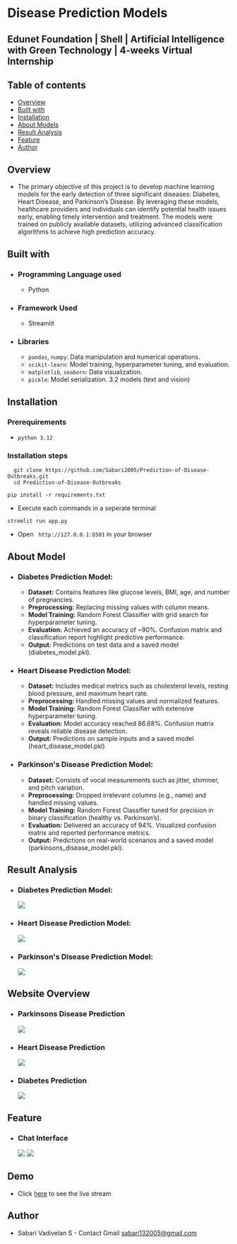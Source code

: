 # Disease Prediction Models
## Edunet Foundation | Shell | Artificial Intelligence with Green Technology | 4-weeks Virtual Internship 



## Table of contents

- [Overview](#overview)
- [Built with](#built-with)
- [Installation](#installation)
- [About Models](#about)
- [Result Analysis](#resultanalysis)
- [Feature](#features)
- [Author](#author)


## Overview
- The primary objective of this project is to develop machine learning models for the early detection of
three significant diseases: Diabetes, Heart Disease, and Parkinson’s Disease. By leveraging these models,
healthcare providers and individuals can identify potential health issues early, enabling timely
intervention and treatment. The models were trained on publicly available datasets, utilizing advanced
classification algorithms to achieve high prediction accuracy.

## Built with

- ### Programming Language used
    - Python

- ### Framework Used
    - Streamlit

- ### Libraries
  - `pandas`, `numpy`: Data manipulation and numerical operations.
  - `scikit-learn`: Model training, hyperparameter tuning, and evaluation.
  - `matplotlib`, `seaborn`: Data visualization.
  - `pickle`: Model serialization.
3.2 models (text and vision)


## Installation

### Prerequirements
  - `python 3.12`

### Installation steps

  ```
    git clone https://github.com/Sabari2005/Prediction-of-Disease-Outbreaks.git
    cd Prediction-of-Disease-Outbreaks
  ```
  ```
  pip install -r requirements.txt
  ```

  - Execute each commands in a seperate terminal
  ```
  stremlit run app.py
  ```
  - Open ` http://127.0.0.1:8501` in your browser


## About Model

- ### Diabetes Prediction Model:
    - **Dataset:** Contains features like glucose levels, BMI, age, and number of pregnancies.
    - **Preprocessing:** Replacing missing values with column means.
    - **Model Training:** Random Forest Classifier with grid search for hyperparameter tuning.
    - **Evaluation:** Achieved an accuracy of ~90%. Confusion matrix and classification report highlight
    predictive performance.
    - **Output:** Predictions on test data and a saved model (diabetes_model.pkl).

- ### Heart Disease Prediction Model:
    - **Dataset:** Includes medical metrics such as cholesterol levels, resting blood pressure, and
    maximum heart rate.
    - **Preprocessing:** Handled missing values and normalized features.
    - **Model Training:** Random Forest Classifier with extensive hyperparameter tuning.
    - **Evaluation:** Model accuracy reached 86.68%. Confusion matrix reveals reliable disease
    detection.
    - **Output:** Predictions on sample inputs and a saved model (heart_disease_model.pkl)

- ### Parkinson's Disease Prediction Model:
    - **Dataset:** Consists of vocal measurements such as jitter, shimmer, and pitch variation.
    - **Preprocessing:** Dropped irrelevant columns (e.g., name) and handled missing values.
    - **Model Training:** Random Forest Classifier tuned for precision in binary classification (healthy vs.
    Parkinson’s).
    - **Evaluation:** Delivered an accuracy of 94%. Visualized confusion matrix and reported
    performance metrics.
    - **Output:** Predictions on real-world scenarios and a saved model (parkinsons_disease_model.pkl).


## Result Analysis

- ### Diabetes Prediction Model:
    <img src="./scores/diabetes.png">

- ### Heart Disease Prediction Model:
    <img src="./scores/Heart_disease.png">


- ### Parkinson's Disease Prediction Model:
    <img src="./scores/Parkinsons.png">


## Website Overview
  - ### Parkinsons Disease Prediction
    <img src="./screenshots/web1.png">

  - ### Heart Disease Prediction
    <img src="./screenshots/web2.png">

  - ### Diabetes Prediction
    <img src="./screenshots/web3.png">
    
## Feature

  - ### Chat Interface
    <img src="./screenshots/web4.png">
    <img src="./screenshots/web5.png">


## Demo 

- Click [here](https://prediction-of-disease-outbreaks-sabari-vadivelan-s.streamlit.app/) to see the live stream


## Author

- Sabari Vadivelan S - Contact Gmail [sabari132005@gmail.com]()

